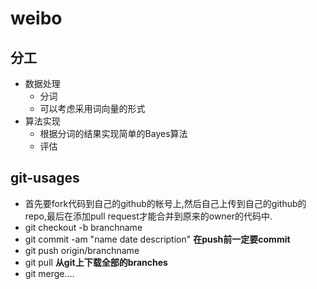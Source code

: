# weibo
## 分工
- 数据处理
    - 分词
    - 可以考虑采用词向量的形式
- 算法实现
    - 根据分词的结果实现简单的Bayes算法
    - 评估
## git-usages
- 首先要fork代码到自己的github的帐号上,然后自己上传到自己的github的repo,最后在添加pull request才能合并到原来的owner的代码中.
- git checkout -b branchname
- git commit -am "name date description" __在push前一定要commit__
- git push origin/branchname
- git pull __从git上下载全部的branches__
- git merge....